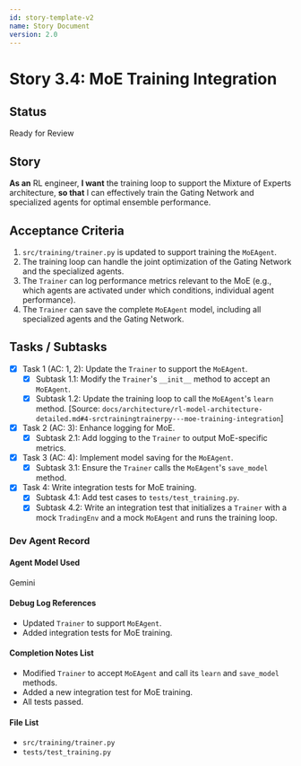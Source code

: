 ```yaml
---
id: story-template-v2
name: Story Document
version: 2.0
---
```


# Story 3.4: MoE Training Integration

## Status
Ready for Review

## Story
**As an** RL engineer,
**I want** the training loop to support the Mixture of Experts architecture,
**so that** I can effectively train the Gating Network and specialized agents for optimal ensemble performance.

## Acceptance Criteria
1. `src/training/trainer.py` is updated to support training the `MoEAgent`.
2. The training loop can handle the joint optimization of the Gating Network and the specialized agents.
3. The `Trainer` can log performance metrics relevant to the MoE (e.g., which agents are activated under which conditions, individual agent performance).
4. The `Trainer` can save the complete `MoEAgent` model, including all specialized agents and the Gating Network.

## Tasks / Subtasks
- [x] Task 1 (AC: 1, 2): Update the `Trainer` to support the `MoEAgent`.
    - [x] Subtask 1.1: Modify the `Trainer`'s `__init__` method to accept an `MoEAgent`.
    - [x] Subtask 1.2: Update the training loop to call the `MoEAgent`'s `learn` method. [Source: `docs/architecture/rl-model-architecture-detailed.md#4-srctrainingtrainerpy---moe-training-integration`]
- [x] Task 2 (AC: 3): Enhance logging for MoE.
    - [x] Subtask 2.1: Add logging to the `Trainer` to output MoE-specific metrics.
- [x] Task 3 (AC: 4): Implement model saving for the `MoEAgent`.
    - [x] Subtask 3.1: Ensure the `Trainer` calls the `MoEAgent`'s `save_model` method.
- [x] Task 4: Write integration tests for MoE training.
    - [x] Subtask 4.1: Add test cases to `tests/test_training.py`.
    - [x] Subtask 4.2: Write an integration test that initializes a `Trainer` with a mock `TradingEnv` and a mock `MoEAgent` and runs the training loop.

### Dev Agent Record
#### Agent Model Used
Gemini
#### Debug Log References
- Updated `Trainer` to support `MoEAgent`.
- Added integration tests for MoE training.
#### Completion Notes List
- Modified `Trainer` to accept `MoEAgent` and call its `learn` and `save_model` methods.
- Added a new integration test for MoE training.
- All tests passed.
#### File List
- `src/training/trainer.py`
- `tests/test_training.py`
